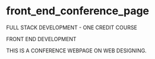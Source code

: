 # front_end_conference_page

FULL STACK DEVELOPMENT - ONE CREDIT COURSE

FRONT END DEVELOPMENT

THIS IS A CONFERENCE WEBPAGE ON WEB DESIGNING.
